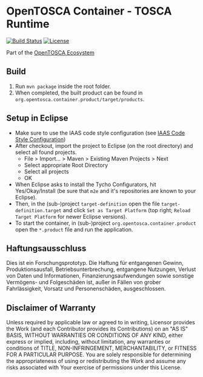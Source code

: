 
# OpenTOSCA Container - TOSCA Runtime

[![Build Status](https://travis-ci.org/OpenTOSCA/container.svg?branch=master)](https://travis-ci.org/OpenTOSCA/container)
[![License](https://img.shields.io/badge/License-Apache%202.0-blue.svg)](https://opensource.org/licenses/Apache-2.0)

Part of the [OpenTOSCA Ecosystem](http://www.opentosca.org)

## Build

1. Run `mvn package` inside the root folder.
2. When completed, the built product can be found in `org.opentosca.container.product/target/products`.


## Setup in Eclipse
- Make sure to use the IAAS code style configuration (see [IAAS Code Style Configuration](docs/codestyle/Readme.md))
- After checkout, import the project to Eclipse (on the root directory) and select all found projects.
  - File > Import... > Maven > Existing Maven Projects > Next
  - Select appropriate Root Directory
  - Select all projects
  - OK
- When Eclipse asks to install the Tycho Configurators, hit Yes/Okay/Install (be sure that `m2e` and it's repositories are known to your Eclipse).
- Then, in the (sub-)project `target-definition` open the file `target-definition.target` and click `Set as Target Platform` (top right; `Reload Target Platform` for newer Eclipse versions).
- To start the container, in (sub-)project `org.opentosca.container.product` open the `*.product` file and run the application.


## Haftungsausschluss

Dies ist ein Forschungsprototyp.
Die Haftung für entgangenen Gewinn, Produktionsausfall, Betriebsunterbrechung, entgangene Nutzungen, Verlust von Daten und Informationen, Finanzierungsaufwendungen sowie sonstige Vermögens- und Folgeschäden ist, außer in Fällen von grober Fahrlässigkeit, Vorsatz und Personenschäden, ausgeschlossen.

## Disclaimer of Warranty

Unless required by applicable law or agreed to in writing, Licensor provides the Work (and each Contributor provides its Contributions) on an "AS IS" BASIS, WITHOUT WARRANTIES OR CONDITIONS OF ANY KIND, either express or implied, including, without limitation, any warranties or conditions of TITLE, NON-INFRINGEMENT, MERCHANTABILITY, or FITNESS FOR A PARTICULAR PURPOSE.
You are solely responsible for determining the appropriateness of using or redistributing the Work and assume any risks associated with Your exercise of permissions under this License.
